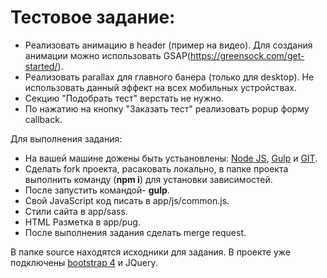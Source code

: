 # Тестовое задание:

*  Реализовать анимацию в header (пример на видео). Для создания анимации можно использовать GSAP(https://greensock.com/get-started/).
*  Реализовать parallax для главного банера (только для desktop). Не использовать данный эффект на всех мобильных устройствах.
*  Секцию "Подобрать тест" верстать не нужно.
*  По нажатию на кнопку "Заказать тест" реализовать popup форму callback.

Для выполнения задания:  
*  На вашей машине дожены быть устьановлены: [Node JS](https://nodejs.org), [Gulp](https://gulpjs.com/) и [GIT](https://git-scm.com/).
*  Сделать fork проекта, расаковать локально, в папке проекта выполнить команду (**npm i**) для установки зависимостей.
*  После запустить командой- **gulp**.
*  Свой JavaScript код писать в app/js/common.js.
*  Стили сайта в app/sass.
*  HTML Разметка в app/pug.
*  После выполнения задания сделать merge request.



В папке source находятся исходники для задания.
В проекте уже подключены [bootstrap 4](https://bootstrap-4.ru/docs/4.3.1/getting-started/introduction/) и JQuery.
